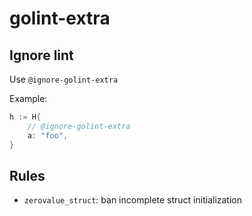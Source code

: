 # golint-extra

## Ignore lint

Use `@ignore-golint-extra`

Example:

```go
h := H{
    // @ignore-golint-extra
    a: "foo",
}
```

## Rules

- `zerovalue_struct`: ban incomplete struct initialization 

